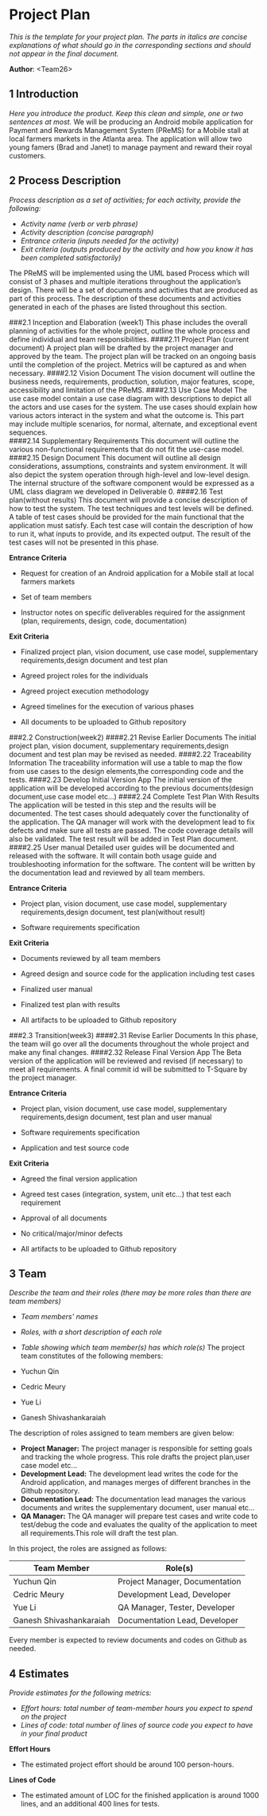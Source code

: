 # Project Plan

*This is the template for your project plan. The parts in italics are concise explanations of what should go in the corresponding sections and should not appear in the final document.*

**Author**: \<Team26\>

## 1 Introduction

*Here you introduce the product. Keep this  clean and simple, one or two sentences at most.*
We will be producing an Android mobile application for Payment and Rewards Management System (PReMS) for a Mobile stall at local farmers markets in the Atlanta area. The application will allow two young famers (Brad and Janet) to manage payment and reward their royal customers.


## 2 Process Description

*Process description as a set of activities; for each activity, provide the following:*

- *Activity name (verb or verb phrase)*
- *Activity description (concise paragraph)*
- *Entrance criteria (inputs needed for the activity)*
- *Exit criteria (outputs produced by the activity and how you know it has been completed satisfactorily)*

The PReMS will be implemented using the UML based Process which will consist of 3 phases and multiple iterations throughout the application’s design. There will be a set of documents and activities that are produced as part of this process. The description of these documents and activities generated in each of the phases are listed throughout this section.

###2.1 Inception and Elaboration (week1)
This phase includes the overall planning of activities for the whole project, outline the whole process and define individual and team responsibilities.
####2.11 Project Plan (current document) 
A project plan will be drafted by the project manager and approved by the team. The project plan will be tracked on an ongoing basis until the completion of the project. Metrics will be captured as and when necessary.
####2.12 Vision Document 
The vision document will outline the business needs, requirements, production, solution, major features, scope, accessibility and limitation of the PReMS.
####2.13 Use Case Model
The use case model contain a use case diagram with descriptions to depict all the actors and use cases for the system. The use cases should explain how various actors interact in the system and what the outcome is. This part may include multiple scenarios, for normal, alternate, and exceptional event sequences.  
####2.14 Supplementary Requirements
This document will outline the various non­-functional requirements that do not fit the use-case model.
####2.15 Design Document
This document will outline all design considerations, assumptions, constraints and system environment. It will also depict the system operation through high-level and low-level design. The internal structure of the software component would be expressed as a UML class diagram we developed in Deliverable 0.
####2.16 Test plan(without results)
This document will provide a concise description of how to test the system. The test techniques and test levels will be defined. A table of test cases should be provided for the main functional that the application must satisfy. Each test case will contain the description of how to run it, what inputs to provide, and its expected output. The result of the test cases will not be presented in this phase.

**Entrance Criteria**

- Request for creation of an Android application for a Mobile stall at local farmers markets

- Set of team members

- Instructor notes on specific deliverables required for the assignment (plan, requirements, design, code, documentation)

**Exit Criteria**

- Finalized project plan, vision document, use case model, supplementary requirements,design document and test plan

- Agreed project roles for the individuals

- Agreed project execution methodology

- Agreed timelines for the execution of various phases

- All documents to be uploaded to Github repository

###2.2 Construction(week2)
####2.21 Revise Earlier Documents
The initial project plan, vision document, supplementary requirements,design document and test plan may be revised as needed.
####2.22 Traceability Information
The traceability information will use a table to map the flow from use cases to the design elements,the corresponding code and the tests.
####2.23 Develop Initial Version App
The initial version of the application will be developed according to the previous documents(design document,use case model etc...)
####2.24 Complete Test Plan With Results
The application will be tested in this step and the results will be documented. The test cases should adequately cover the functionality of the application. The QA manager will work with the development lead to fix defects and make sure all tests are passed. The code coverage details will also be validated. The test result will be added in Test Plan document.
####2.25 User manual
Detailed user guides will be documented and released with the software. It will contain both usage guide and troubleshooting information for the software. The content will be written by the documentation lead and reviewed by all team members.

**Entrance Criteria**

- Project plan, vision document, use case model, supplementary requirements,design document, test plan(without result)

- Software requirements specification

**Exit Criteria**

- Documents reviewed by all team members

- Agreed design and source code for the application including test cases

- Finalized user manual

- Finalized test plan with results

- All artifacts to be uploaded to Github repository

###2.3 Transition(week3)
####2.31 Revise Earlier Documents
In this phase, the team will go over all the documents throughout the whole project and make any final changes. 
####2.32 Release Final Version App
The Beta version of the application will be reviewed and revised (if necessary) to meet all requirements. 
A final commit id will be submitted to T­-Square by the project manager.

**Entrance Criteria**
- Project plan, vision document, use case model, supplementary requirements,design document, test plan and user manual

- Software requirements specification

- Application and test source code

**Exit Criteria**
- Agreed the final version application

- Agreed test cases (integration, system, unit etc...) that test each requirement

- Approval of all documents

- No critical/major/minor defects

- All artifacts to be uploaded to Github repository

## 3 Team

*Describe the team and their roles (there may be more roles than there are team members)*

- *Team members' names*
- *Roles, with a short description of each role*
- *Table showing which team member(s) has which role(s)*
The project team constitutes of the following members:

- Yuchun Qin
- Cedric Meury
- Yue Li
- Ganesh Shivashankaraiah

The description of roles assigned to team members are given below:

- **Project Manager:** The project manager is responsible for setting goals and tracking the whole progress. This role drafts the project plan,user case model etc...
- **Development Lead:** The development lead writes the code for the Android application, and manages merges of different branches in the Github repository. 
- **Documentation Lead:** The documentation lead manages the various documents and writes the supplementary document, user manual etc...
- **QA Manager:** The QA manager will prepare test cases and write code to test/debug the code and evaluates the quality of the application to meet all requirements.This role will draft the test plan.

In this project, the roles are assigned as follows:

| Team Member             | Role(s)                        |
| ----------------------- | ------------------------------ |
| Yuchun Qin              | Project Manager, Documentation |
| Cedric Meury            | Development Lead, Developer    |
| Yue Li                  | QA Manager, Tester, Developer  |
| Ganesh Shivashankaraiah | Documentation Lead, Developer  |

Every member is expected to review documents and codes on Github as needed.
## 4 Estimates

*Provide estimates for the following metrics:*

- *Effort hours: total number of team-member hours you expect to spend on the project*
- *Lines of code: total number of lines of source code you expect to have in your final product*

**Effort Hours**

- The estimated project effort should be around 100 person-hours. 

**Lines of Code**

- The estimated amount of LOC for the finished application is around 1000 lines, and an additional 400 lines for 
tests.